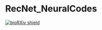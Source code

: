 # RecNet_NeuralCodes
 
[![bioRXiv shield](https://img.shields.io/badge/arXiv-1709.01233-red.svg?style=flat)](https://www.biorxiv.org/content/10.1101/2020.11.18.389197v2)
